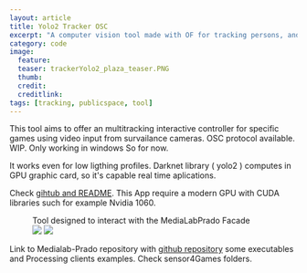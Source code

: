 ```yaml
---
layout: article
title: Yolo2 Tracker OSC
excerpt: "A computer vision tool made with OF for tracking persons, and share results by OSC"
category: code
image: 
  feature: 
  teaser: trackerYolo2_plaza_teaser.PNG
  thumb: 
  credit: 
  creditlink: 
tags: [tracking, publicspace, tool]
---
```


This tool aims to offer an multitracking interactive controller for specific games using video input from survailance cameras. OSC protocol available. WIP. Only working in windows So for now.

It works even for low ligthing profiles. Darknet library ( yolo2 ) computes in GPU graphic card, so it's capable real time aplications. 

Check [gihtub and README](https://github.com/carlesgutierrez/fachada-yolo2Tracking/). This App require a modern GPU with CUDA libraries such for example Nvidia 1060.

<figure class="half">
	<figcaption>Tool designed to interact with the MediaLabPrado Facade</figcaption>
	<img src="https://c1.staticflickr.com/5/4601/25356852558_bbab6d98cc.jpg">
	<img src="https://c1.staticflickr.com/5/4736/25356850868_dcac9ae3fb_c.jpg">
</figure>


Link to Medialab-Prado repository with [github repository](https://github.com/medialab-prado/RecursosFachada) some executables and Processing clients examples. Check sensor4Games folders. 